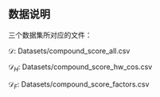 ## 数据说明

三个数据集所对应的文件：

$\mathcal{D}$: Datasets/compound_score_all.csv

$\mathcal{D}_H$: Datasets/compound_score_hw_cos.csv

$\mathcal{D}_F$: Datasets/compound_score_factors.csv


